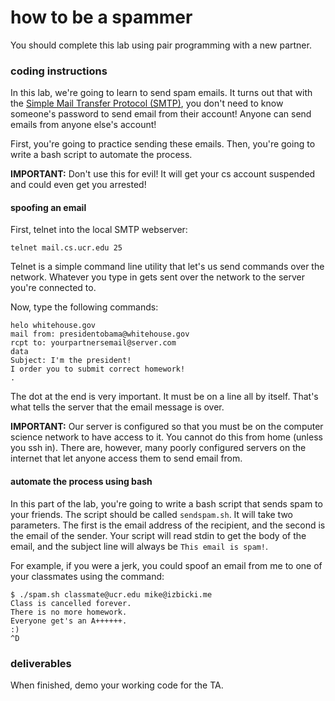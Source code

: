# how to be a spammer

You should complete this lab using pair programming with a new partner.

### coding instructions

In this lab, we're going to learn to send spam emails.  It turns out that with the [Simple Mail Transfer Protocol (SMTP)](http://en.wikipedia.org/wiki/Simple_Mail_Transfer_Protocol), you don't need to know someone's password to send email from their account!  Anyone can send emails from anyone else's account!

First, you're going to practice sending these emails.  Then, you're going to write a bash script to automate the process.

**IMPORTANT:** Don't use this for evil!  It will get your cs account suspended and could even get you arrested!

#### spoofing an email

First, telnet into the local SMTP webserver:

```
telnet mail.cs.ucr.edu 25
```

Telnet is a simple command line utility that let's us send commands over the network.  Whatever you type in gets sent over the network to the server you're connected to.

Now, type the following commands:

```
helo whitehouse.gov
mail from: presidentobama@whitehouse.gov
rcpt to: yourpartnersemail@server.com
data
Subject: I'm the president!
I order you to submit correct homework!
.
```

The dot at the end is very important.  It must be on a line all by itself.  That's what tells the server that the email message is over.

**IMPORTANT:** Our server is configured so that you must be on the computer science network to have access to it.  You cannot do this from home (unless you ssh in).  There are, however, many poorly configured servers on the internet that let anyone access them to send email from.

#### automate the process using bash

In this part of the lab, you're going to write a bash script that sends spam to your friends.  The script should be called `sendspam.sh`.  It will take two parameters.  The first is the email address of the recipient, and the second is the email of the sender.  Your script will read stdin to get the body of the email, and the subject line will always be `This email is spam!`.

For example, if you were a jerk, you could spoof an email from me to one of your classmates using the command:

```
$ ./spam.sh classmate@ucr.edu mike@izbicki.me
Class is cancelled forever.  
There is no more homework.
Everyone get's an A++++++.
:)
^D
```

### deliverables

When finished, demo your working code for the TA.  
